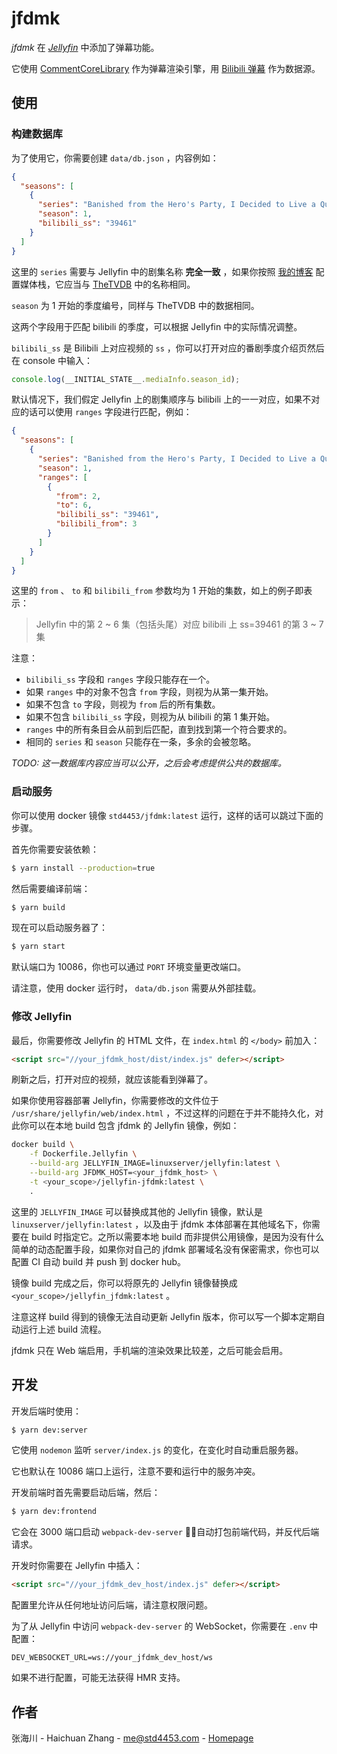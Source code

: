 # jfdmk

_jfdmk_ 在 [_Jellyfin_](https://jellyfin.org/) 中添加了弹幕功能。

它使用 [CommentCoreLibrary](https://github.com/jabbany/CommentCoreLibrary) 作为弹幕渲染引擎，用 [Bilibili 弹幕](https://github.com/SocialSisterYi/bilibili-API-collect/blob/master/danmaku/danmaku_xml.md) 作为数据源。

## 使用

### 构建数据库

为了使用它，你需要创建 `data/db.json` ，内容例如：

```json
{
  "seasons": [
    {
      "series": "Banished from the Hero's Party, I Decided to Live a Quiet Life in the Countryside",
      "season": 1,
      "bilibili_ss": "39461"
    }
  ]
}
```

这里的 `series` 需要与 Jellyfin 中的剧集名称 **完全一致** ，如果你按照 [我的博客](https://blog.std4453.com:444/nas-from-zero-media-part/) 配置媒体栈，它应当与 [TheTVDB](https://thetvdb.com/) 中的名称相同。

`season` 为 1 开始的季度编号，同样与 TheTVDB 中的数据相同。

这两个字段用于匹配 bilibili 的季度，可以根据 Jellyfin 中的实际情况调整。

`bilibili_ss` 是 Bilibili 上对应视频的 `ss` ，你可以打开对应的番剧季度介绍页然后在 console 中输入：

```js
console.log(__INITIAL_STATE__.mediaInfo.season_id);
```

默认情况下，我们假定 Jellyfin 上的剧集顺序与 bilibili 上的一一对应，如果不对应的话可以使用 `ranges` 字段进行匹配，例如：

```json
{
  "seasons": [
    {
      "series": "Banished from the Hero's Party, I Decided to Live a Quiet Life in the Countryside",
      "season": 1,
      "ranges": [
        {
          "from": 2,
          "to": 6,
          "bilibili_ss": "39461",
          "bilibili_from": 3
        }
      ]
    }
  ]
}
```

这里的 `from` 、 `to` 和 `bilibili_from` 参数均为 1 开始的集数，如上的例子即表示：

> Jellyfin 中的第 2 ~ 6 集（包括头尾）对应 bilibili 上 ss=39461 的第 3 ~ 7 集

注意：
- `bilibili_ss` 字段和 `ranges` 字段只能存在一个。
- 如果 `ranges` 中的对象不包含 `from` 字段，则视为从第一集开始。
- 如果不包含 `to` 字段，则视为 `from` 后的所有集数。
- 如果不包含 `bilibili_ss` 字段，则视为从 bilibili 的第 1 集开始。
- `ranges` 中的所有条目会从前到后匹配，直到找到第一个符合要求的。
- 相同的 `series` 和 `season` 只能存在一条，多余的会被忽略。

_TODO: 这一数据库内容应当可以公开，之后会考虑提供公共的数据库。_

### 启动服务

你可以使用 docker 镜像 `std4453/jfdmk:latest` 运行，这样的话可以跳过下面的步骤。

首先你需要安装依赖：

```bash
$ yarn install --production=true
```

然后需要编译前端：

```bash
$ yarn build
```

现在可以启动服务器了：

```bash
$ yarn start
```

默认端口为 10086，你也可以通过 `PORT` 环境变量更改端口。

请注意，使用 docker 运行时， `data/db.json` 需要从外部挂载。

### 修改 Jellyfin

最后，你需要修改 Jellyfin 的 HTML 文件，在 `index.html` 的 `</body>` 前加入：

```html
<script src="//your_jfdmk_host/dist/index.js" defer></script>
```

刷新之后，打开对应的视频，就应该能看到弹幕了。

如果你使用容器部署 Jellyfin，你需要修改的文件位于 `/usr/share/jellyfin/web/index.html` ，不过这样的问题在于并不能持久化，对此你可以在本地 build 包含 jfdmk 的 Jellyfin 镜像，例如：

```bash
docker build \
	-f Dockerfile.Jellyfin \
	--build-arg JELLYFIN_IMAGE=linuxserver/jellyfin:latest \
	--build-arg JFDMK_HOST=<your_jfdmk_host> \
	-t <your_scope>/jellyfin-jfdmk:latest \
	.
```

这里的 `JELLYFIN_IMAGE` 可以替换成其他的 Jellyfin 镜像，默认是 `linuxserver/jellyfin:latest` ，以及由于 jfdmk 本体部署在其他域名下，你需要在 build 时指定它。之所以需要本地 build 而非提供公用镜像，是因为没有什么简单的动态配置手段，如果你对自己的 jfdmk 部署域名没有保密需求，你也可以配置 CI 自动 build 并 push 到 docker hub。

镜像 build 完成之后，你可以将原先的 Jellyfin 镜像替换成 `<your_scope>/jellyfin_jfdmk:latest` 。

注意这样 build 得到的镜像无法自动更新 Jellyfin 版本，你可以写一个脚本定期自动运行上述 build 流程。

jfdmk 只在 Web 端启用，手机端的渲染效果比较差，之后可能会启用。

## 开发

开发后端时使用：

```bash
$ yarn dev:server
```

它使用 `nodemon` 监听 `server/index.js` 的变化，在变化时自动重启服务器。

它也默认在 10086 端口上运行，注意不要和运行中的服务冲突。

开发前端时首先需要启动后端，然后：

```bash
$ yarn dev:frontend
```

它会在 3000 端口启动 `webpack-dev-server` ，自动打包前端代码，并反代后端请求。

开发时你需要在 Jellyfin 中插入：

```html
<script src="//your_jfdmk_dev_host/index.js" defer></script>
```

配置里允许从任何地址访问后端，请注意权限问题。

为了从 Jellyfin 中访问 `webpack-dev-server` 的 WebSocket，你需要在 `.env` 中配置：

```
DEV_WEBSOCKET_URL=ws://your_jfdmk_dev_host/ws
```

如果不进行配置，可能无法获得 HMR 支持。
## 作者

张海川 - Haichuan Zhang - [me@std4453.com](mailto:me@std4453.com) - [Homepage](https://blog.std4453.com:444)
